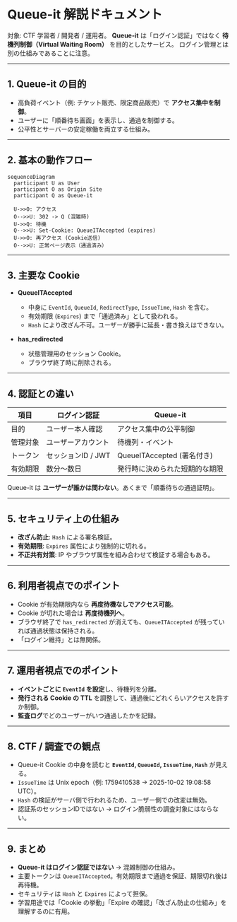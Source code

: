# Queue-it 解説ドキュメント

対象: CTF 学習者 / 開発者 / 運用者。
**Queue-it** は「ログイン認証」ではなく **待機列制御（Virtual Waiting Room）** を目的としたサービス。
ログイン管理とは別の仕組みであることに注意。

---

## 1. Queue-it の目的

* 高負荷イベント（例: チケット販売、限定商品販売）で **アクセス集中を制御**。
* ユーザーに「順番待ち画面」を表示し、通過を制御する。
* 公平性とサーバーの安定稼働を両立する仕組み。

---

## 2. 基本の動作フロー

```mermaid
sequenceDiagram
  participant U as User
  participant O as Origin Site
  participant Q as Queue-it

  U->>O: アクセス
  O-->>U: 302 -> Q (混雑時)
  U->>Q: 待機
  Q-->>U: Set-Cookie: QueueITAccepted (expires)
  U->>O: 再アクセス (Cookie送信)
  O-->>U: 正常ページ表示（通過済み）
```

---

## 3. 主要な Cookie

* **QueueITAccepted**

  * 中身に `EventId`, `QueueId`, `RedirectType`, `IssueTime`, `Hash` を含む。
  * 有効期限 (`Expires`) まで「通過済み」として扱われる。
  * `Hash` により改ざん不可。ユーザーが勝手に延長・書き換えはできない。

* **has_redirected**

  * 状態管理用のセッション Cookie。
  * ブラウザ終了時に削除される。

---

## 4. 認証との違い

| 項目   | ログイン認証        | Queue-it               |
| ---- | ------------- | ---------------------- |
| 目的   | ユーザー本人確認      | アクセス集中の公平制御            |
| 管理対象 | ユーザーアカウント     | 待機列・イベント               |
| トークン | セッションID / JWT | QueueITAccepted (署名付き) |
| 有効期限 | 数分〜数日         | 発行時に決められた短期的な期限        |

Queue-it は **ユーザーが誰かは問わない**。あくまで「順番待ちの通過証明」。

---

## 5. セキュリティ上の仕組み

* **改ざん防止**: `Hash` による署名検証。
* **有効期限**: `Expires` 属性により強制的に切れる。
* **不正共有対策**: IP やブラウザ属性を組み合わせて検証する場合もある。

---

## 6. 利用者視点でのポイント

* Cookie が有効期限内なら **再度待機なしでアクセス可能**。
* Cookie が切れた場合は **再度待機列へ**。
* ブラウザ終了で `has_redirected` が消えても、`QueueITAccepted` が残っていれば通過状態は保持される。
* 「ログイン維持」とは無関係。

---

## 7. 運用者視点でのポイント

* **イベントごとに `EventId` を設定**し、待機列を分離。
* **発行される Cookie の TTL** を調整して、通過後にどれくらいアクセスを許すか制御。
* **監査ログ**でどのユーザーがいつ通過したかを記録。

---

## 8. CTF / 調査での観点

* Queue-it Cookie の中身を読むと **`EventId`, `QueueId`, `IssueTime`, `Hash`** が見える。
* `IssueTime` は Unix epoch（例: 1759410538 → 2025-10-02 19:08:58 UTC）。
* `Hash` の検証がサーバ側で行われるため、ユーザー側での改変は無効。
* 認証系のセッションIDではない → ログイン脆弱性の調査対象にはならない。

---

## 9. まとめ

* **Queue-it はログイン認証ではない** → 混雑制御の仕組み。
* 主要トークンは `QueueITAccepted`。有効期限まで通過を保証、期限切れ後は再待機。
* セキュリティは `Hash` と `Expires` によって担保。
* 学習用途では「Cookie の挙動」「Expire の確認」「改ざん防止の仕組み」を理解するのに有用。
